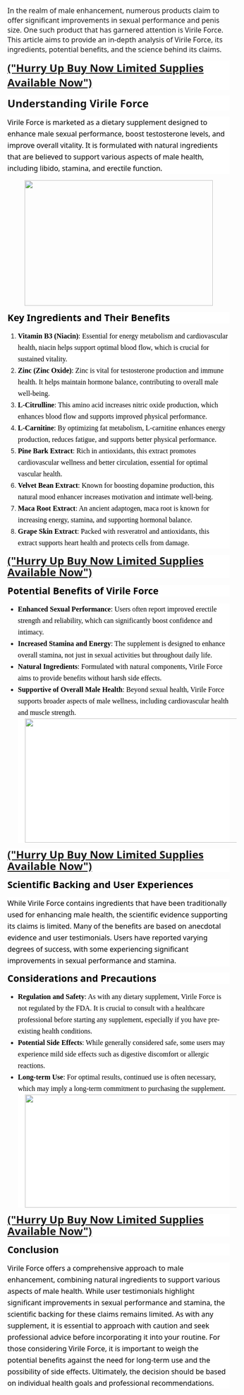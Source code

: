 <p><span style="background-color: white; font-family: &quot;Segoe UI&quot;, sans-serif; font-size: 12pt;">In
the realm of male enhancement, numerous products claim to offer significant
improvements in sexual performance and penis size. One such product that has
garnered attention is Virile Force. This article aims to provide an in-depth
analysis of Virile Force, its ingredients, potential benefits, and the science
behind its claims.</span></p><p class="MsoNormal" style="background: white; mso-line-height-alt: 19.5pt; vertical-align: baseline;"><b><span style="font-family: &quot;Segoe UI&quot;, sans-serif; font-size: 18pt;"><a href="https://nutraleafs.com/Virile" rel="nofollow" target="_blank">("Hurry
Up Buy Now Limited Supplies Available Now")</a></span></b></p><p class="MsoNormal" style="background: white; mso-line-height-alt: 19.5pt; vertical-align: baseline;"><b><span style="font-family: &quot;Segoe UI&quot;, sans-serif; font-size: 18pt;">Understanding Virile Force</span></b></p>

<p class="MsoNormal" style="background: white; line-height: 19.5pt; vertical-align: baseline;"><span style="color: black; font-family: &quot;Segoe UI&quot;,sans-serif; font-size: 12.0pt; mso-color-alt: windowtext; mso-fareast-font-family: &quot;Times New Roman&quot;;">Virile
Force is marketed as a dietary supplement designed to enhance male sexual
performance, boost testosterone levels, and improve overall vitality. It is
formulated with natural ingredients that are believed to support various
aspects of male health, including libido, stamina, and erectile function.</span><span style="font-family: &quot;Segoe UI&quot;,sans-serif; font-size: 12.0pt; mso-fareast-font-family: &quot;Times New Roman&quot;;"><o:p></o:p></span></p><p class="MsoNormal" style="background: white; line-height: 19.5pt; vertical-align: baseline;"></p><div class="separator" style="clear: both; text-align: center;"><a href="https://nutraleafs.com/Virile" imageanchor="1" rel="nofollow" style="margin-left: 1em; margin-right: 1em;" target="_blank"><img border="0" data-original-height="667" data-original-width="1000" height="284" src="https://blogger.googleusercontent.com/img/b/R29vZ2xl/AVvXsEg8EEUYE-r6HT0O7WX26f2JyhQFyij7waZwxOic1Qukz248iBJ__q4GMIAY8PUePFwthBZqvtkoHpuB2lXcGgUsYQCdbwf5QtPmWwDacljNaZTlTl63Hs7GdR65o8SJx9jBF3s6fkysSM9OrtzK_3nVRV2eMAi84fFgh6TN9J63oY-kx25Z3wQnNyv3rwU/w427-h284/Male%20Enhancement%2010.jpg" width="427" /></a></div><p></p>

<p class="MsoNormal" style="background: white; line-height: 19.5pt; margin-bottom: 12.0pt; mso-outline-level: 4; vertical-align: baseline;"><b><span style="color: black; font-family: &quot;Segoe UI&quot;,sans-serif; font-size: 16.0pt; mso-color-alt: windowtext; mso-fareast-font-family: &quot;Times New Roman&quot;;">Key Ingredients and Their Benefits</span></b><b><span style="font-family: &quot;Segoe UI&quot;,sans-serif; font-size: 16.0pt; mso-fareast-font-family: &quot;Times New Roman&quot;;"><o:p></o:p></span></b></p>

<ol start="1" style="margin-top: 0in;" type="1">
 <li class="MsoNormal" style="background: white; line-height: 19.5pt; margin-bottom: 0in; mso-list: l2 level1 lfo1; tab-stops: list .5in; vertical-align: baseline;"><b><span style="border: none windowtext 1.0pt; color: black; font-family: &quot;inherit&quot;,serif; font-size: 12.0pt; mso-bidi-font-family: &quot;Segoe UI&quot;; mso-border-alt: none windowtext 0in; mso-color-alt: windowtext; mso-fareast-font-family: &quot;Times New Roman&quot;; padding: 0in;">Vitamin B3 (Niacin)</span></b><span style="color: black; font-family: &quot;inherit&quot;,serif; font-size: 12.0pt; mso-bidi-font-family: &quot;Segoe UI&quot;; mso-color-alt: windowtext; mso-fareast-font-family: &quot;Times New Roman&quot;;">:
     Essential for energy metabolism and cardiovascular health, niacin helps
     support optimal blood flow, which is crucial for sustained vitality.</span><span style="font-family: &quot;inherit&quot;,serif; font-size: 12.0pt; mso-bidi-font-family: &quot;Segoe UI&quot;; mso-fareast-font-family: &quot;Times New Roman&quot;;"><o:p></o:p></span></li>
 <li class="MsoNormal" style="background: white; line-height: 19.5pt; margin-bottom: 0in; mso-list: l2 level1 lfo1; tab-stops: list .5in; vertical-align: baseline;"><b><span style="border: none windowtext 1.0pt; color: black; font-family: &quot;inherit&quot;,serif; font-size: 12.0pt; mso-bidi-font-family: &quot;Segoe UI&quot;; mso-border-alt: none windowtext 0in; mso-color-alt: windowtext; mso-fareast-font-family: &quot;Times New Roman&quot;; padding: 0in;">Zinc (Zinc Oxide)</span></b><span style="color: black; font-family: &quot;inherit&quot;,serif; font-size: 12.0pt; mso-bidi-font-family: &quot;Segoe UI&quot;; mso-color-alt: windowtext; mso-fareast-font-family: &quot;Times New Roman&quot;;">:
     Zinc is vital for testosterone production and immune health. It helps
     maintain hormone balance, contributing to overall male well-being.</span><span style="font-family: &quot;inherit&quot;,serif; font-size: 12.0pt; mso-bidi-font-family: &quot;Segoe UI&quot;; mso-fareast-font-family: &quot;Times New Roman&quot;;"><o:p></o:p></span></li>
 <li class="MsoNormal" style="background: white; line-height: 19.5pt; margin-bottom: 0in; mso-list: l2 level1 lfo1; tab-stops: list .5in; vertical-align: baseline;"><b><span style="border: none windowtext 1.0pt; color: black; font-family: &quot;inherit&quot;,serif; font-size: 12.0pt; mso-bidi-font-family: &quot;Segoe UI&quot;; mso-border-alt: none windowtext 0in; mso-color-alt: windowtext; mso-fareast-font-family: &quot;Times New Roman&quot;; padding: 0in;">L-Citrulline</span></b><span style="color: black; font-family: &quot;inherit&quot;,serif; font-size: 12.0pt; mso-bidi-font-family: &quot;Segoe UI&quot;; mso-color-alt: windowtext; mso-fareast-font-family: &quot;Times New Roman&quot;;">:
     This amino acid increases nitric oxide production, which enhances blood
     flow and supports improved physical performance.</span><span style="font-family: &quot;inherit&quot;,serif; font-size: 12.0pt; mso-bidi-font-family: &quot;Segoe UI&quot;; mso-fareast-font-family: &quot;Times New Roman&quot;;"><o:p></o:p></span></li>
 <li class="MsoNormal" style="background: white; line-height: 19.5pt; margin-bottom: 0in; mso-list: l2 level1 lfo1; tab-stops: list .5in; vertical-align: baseline;"><b><span style="border: none windowtext 1.0pt; color: black; font-family: &quot;inherit&quot;,serif; font-size: 12.0pt; mso-bidi-font-family: &quot;Segoe UI&quot;; mso-border-alt: none windowtext 0in; mso-color-alt: windowtext; mso-fareast-font-family: &quot;Times New Roman&quot;; padding: 0in;">L-Carnitine</span></b><span style="color: black; font-family: &quot;inherit&quot;,serif; font-size: 12.0pt; mso-bidi-font-family: &quot;Segoe UI&quot;; mso-color-alt: windowtext; mso-fareast-font-family: &quot;Times New Roman&quot;;">: By
     optimizing fat metabolism, L-carnitine enhances energy production, reduces
     fatigue, and supports better physical performance.</span><span style="font-family: &quot;inherit&quot;,serif; font-size: 12.0pt; mso-bidi-font-family: &quot;Segoe UI&quot;; mso-fareast-font-family: &quot;Times New Roman&quot;;"><o:p></o:p></span></li>
 <li class="MsoNormal" style="background: white; line-height: 19.5pt; margin-bottom: 0in; mso-list: l2 level1 lfo1; tab-stops: list .5in; vertical-align: baseline;"><b><span style="border: none windowtext 1.0pt; color: black; font-family: &quot;inherit&quot;,serif; font-size: 12.0pt; mso-bidi-font-family: &quot;Segoe UI&quot;; mso-border-alt: none windowtext 0in; mso-color-alt: windowtext; mso-fareast-font-family: &quot;Times New Roman&quot;; padding: 0in;">Pine Bark Extract</span></b><span style="color: black; font-family: &quot;inherit&quot;,serif; font-size: 12.0pt; mso-bidi-font-family: &quot;Segoe UI&quot;; mso-color-alt: windowtext; mso-fareast-font-family: &quot;Times New Roman&quot;;">:
     Rich in antioxidants, this extract promotes cardiovascular wellness and
     better circulation, essential for optimal vascular health.</span><span style="font-family: &quot;inherit&quot;,serif; font-size: 12.0pt; mso-bidi-font-family: &quot;Segoe UI&quot;; mso-fareast-font-family: &quot;Times New Roman&quot;;"><o:p></o:p></span></li>
 <li class="MsoNormal" style="background: white; line-height: 19.5pt; margin-bottom: 0in; mso-list: l2 level1 lfo1; tab-stops: list .5in; vertical-align: baseline;"><b><span style="border: none windowtext 1.0pt; color: black; font-family: &quot;inherit&quot;,serif; font-size: 12.0pt; mso-bidi-font-family: &quot;Segoe UI&quot;; mso-border-alt: none windowtext 0in; mso-color-alt: windowtext; mso-fareast-font-family: &quot;Times New Roman&quot;; padding: 0in;">Velvet Bean Extract</span></b><span style="color: black; font-family: &quot;inherit&quot;,serif; font-size: 12.0pt; mso-bidi-font-family: &quot;Segoe UI&quot;; mso-color-alt: windowtext; mso-fareast-font-family: &quot;Times New Roman&quot;;">:
     Known for boosting dopamine production, this natural mood enhancer
     increases motivation and intimate well-being.</span><span style="font-family: &quot;inherit&quot;,serif; font-size: 12.0pt; mso-bidi-font-family: &quot;Segoe UI&quot;; mso-fareast-font-family: &quot;Times New Roman&quot;;"><o:p></o:p></span></li>
 <li class="MsoNormal" style="background: white; line-height: 19.5pt; margin-bottom: 0in; mso-list: l2 level1 lfo1; tab-stops: list .5in; vertical-align: baseline;"><b><span style="border: none windowtext 1.0pt; color: black; font-family: &quot;inherit&quot;,serif; font-size: 12.0pt; mso-bidi-font-family: &quot;Segoe UI&quot;; mso-border-alt: none windowtext 0in; mso-color-alt: windowtext; mso-fareast-font-family: &quot;Times New Roman&quot;; padding: 0in;">Maca Root Extract</span></b><span style="color: black; font-family: &quot;inherit&quot;,serif; font-size: 12.0pt; mso-bidi-font-family: &quot;Segoe UI&quot;; mso-color-alt: windowtext; mso-fareast-font-family: &quot;Times New Roman&quot;;">: An
     ancient adaptogen, maca root is known for increasing energy, stamina, and
     supporting hormonal balance.</span><span style="font-family: &quot;inherit&quot;,serif; font-size: 12.0pt; mso-bidi-font-family: &quot;Segoe UI&quot;; mso-fareast-font-family: &quot;Times New Roman&quot;;"><o:p></o:p></span></li>
 <li class="MsoNormal" style="background: white; line-height: 19.5pt; margin-bottom: 0in; mso-list: l2 level1 lfo1; tab-stops: list .5in; vertical-align: baseline;"><b><span style="border: none windowtext 1.0pt; color: black; font-family: &quot;inherit&quot;,serif; font-size: 12.0pt; mso-bidi-font-family: &quot;Segoe UI&quot;; mso-border-alt: none windowtext 0in; mso-color-alt: windowtext; mso-fareast-font-family: &quot;Times New Roman&quot;; padding: 0in;">Grape Skin Extract</span></b><span style="color: black; font-family: &quot;inherit&quot;,serif; font-size: 12.0pt; mso-bidi-font-family: &quot;Segoe UI&quot;; mso-color-alt: windowtext; mso-fareast-font-family: &quot;Times New Roman&quot;;">:
     Packed with resveratrol and antioxidants, this extract supports heart
     health and protects cells from damage.</span><span style="font-family: &quot;inherit&quot;,serif; font-size: 12.0pt; mso-bidi-font-family: &quot;Segoe UI&quot;; mso-fareast-font-family: &quot;Times New Roman&quot;;"><o:p></o:p></span></li>
</ol>

<p class="MsoNormal" style="background: white; line-height: 19.5pt; margin-bottom: 12.0pt; mso-outline-level: 4; vertical-align: baseline;"><b style="background-color: transparent;"><span style="font-family: &quot;Segoe UI&quot;, sans-serif; font-size: 18pt;"><a href="https://nutraleafs.com/Virile" rel="nofollow" target="_blank">("Hurry Up Buy Now Limited Supplies Available Now")</a></span></b></p><p class="MsoNormal" style="background: white; line-height: 19.5pt; margin-bottom: 12.0pt; mso-outline-level: 4; vertical-align: baseline;"><b><span style="color: black; font-family: &quot;Segoe UI&quot;,sans-serif; font-size: 16.0pt; mso-color-alt: windowtext; mso-fareast-font-family: &quot;Times New Roman&quot;;">Potential Benefits of Virile Force</span></b><b><span style="font-family: &quot;Segoe UI&quot;,sans-serif; font-size: 16.0pt; mso-fareast-font-family: &quot;Times New Roman&quot;;"><o:p></o:p></span></b></p>

<ul style="margin-top: 0in;" type="disc">
 <li class="MsoNormal" style="background: white; line-height: 19.5pt; margin-bottom: 0in; mso-list: l0 level1 lfo2; tab-stops: list .5in; vertical-align: baseline;"><b><span style="border: none windowtext 1.0pt; color: black; font-family: &quot;inherit&quot;,serif; font-size: 12.0pt; mso-bidi-font-family: &quot;Segoe UI&quot;; mso-border-alt: none windowtext 0in; mso-color-alt: windowtext; mso-fareast-font-family: &quot;Times New Roman&quot;; padding: 0in;">Enhanced Sexual Performance</span></b><span style="color: black; font-family: &quot;inherit&quot;,serif; font-size: 12.0pt; mso-bidi-font-family: &quot;Segoe UI&quot;; mso-color-alt: windowtext; mso-fareast-font-family: &quot;Times New Roman&quot;;">:
     Users often report improved erectile strength and reliability, which can
     significantly boost confidence and intimacy.</span><span style="font-family: &quot;inherit&quot;,serif; font-size: 12.0pt; mso-bidi-font-family: &quot;Segoe UI&quot;; mso-fareast-font-family: &quot;Times New Roman&quot;;"><o:p></o:p></span></li>
 <li class="MsoNormal" style="background: white; line-height: 19.5pt; margin-bottom: 0in; mso-list: l0 level1 lfo2; tab-stops: list .5in; vertical-align: baseline;"><b><span style="border: none windowtext 1.0pt; color: black; font-family: &quot;inherit&quot;,serif; font-size: 12.0pt; mso-bidi-font-family: &quot;Segoe UI&quot;; mso-border-alt: none windowtext 0in; mso-color-alt: windowtext; mso-fareast-font-family: &quot;Times New Roman&quot;; padding: 0in;">Increased Stamina and Energy</span></b><span style="color: black; font-family: &quot;inherit&quot;,serif; font-size: 12.0pt; mso-bidi-font-family: &quot;Segoe UI&quot;; mso-color-alt: windowtext; mso-fareast-font-family: &quot;Times New Roman&quot;;">: The supplement is designed to enhance overall stamina, not
     just in sexual activities but throughout daily life.</span><span style="font-family: &quot;inherit&quot;,serif; font-size: 12.0pt; mso-bidi-font-family: &quot;Segoe UI&quot;; mso-fareast-font-family: &quot;Times New Roman&quot;;"><o:p></o:p></span></li>
 <li class="MsoNormal" style="background: white; line-height: 19.5pt; margin-bottom: 0in; mso-list: l0 level1 lfo2; tab-stops: list .5in; vertical-align: baseline;"><b><span style="border: none windowtext 1.0pt; color: black; font-family: &quot;inherit&quot;,serif; font-size: 12.0pt; mso-bidi-font-family: &quot;Segoe UI&quot;; mso-border-alt: none windowtext 0in; mso-color-alt: windowtext; mso-fareast-font-family: &quot;Times New Roman&quot;; padding: 0in;">Natural Ingredients</span></b><span style="color: black; font-family: &quot;inherit&quot;,serif; font-size: 12.0pt; mso-bidi-font-family: &quot;Segoe UI&quot;; mso-color-alt: windowtext; mso-fareast-font-family: &quot;Times New Roman&quot;;">:
     Formulated with natural components, Virile Force aims to provide benefits
     without harsh side effects.</span><span style="font-family: &quot;inherit&quot;,serif; font-size: 12.0pt; mso-bidi-font-family: &quot;Segoe UI&quot;; mso-fareast-font-family: &quot;Times New Roman&quot;;"><o:p></o:p></span></li>
 <li class="MsoNormal" style="background: white; line-height: 19.5pt; margin-bottom: 0in; mso-list: l0 level1 lfo2; tab-stops: list .5in; vertical-align: baseline;"><b><span style="border: none windowtext 1.0pt; color: black; font-family: &quot;inherit&quot;,serif; font-size: 12.0pt; mso-bidi-font-family: &quot;Segoe UI&quot;; mso-border-alt: none windowtext 0in; mso-color-alt: windowtext; mso-fareast-font-family: &quot;Times New Roman&quot;; padding: 0in;">Supportive of Overall Male Health</span></b><span style="color: black; font-family: &quot;inherit&quot;,serif; font-size: 12.0pt; mso-bidi-font-family: &quot;Segoe UI&quot;; mso-color-alt: windowtext; mso-fareast-font-family: &quot;Times New Roman&quot;;">: Beyond sexual health, Virile Force supports broader aspects
     of male wellness, including cardiovascular health and muscle strength.<div class="separator" style="clear: both; text-align: center;"><a href="https://nutraleafs.com/Virile" imageanchor="1" rel="nofollow" style="margin-left: 1em; margin-right: 1em;" target="_blank"><img border="0" data-original-height="700" data-original-width="1245" height="281" src="https://blogger.googleusercontent.com/img/b/R29vZ2xl/AVvXsEh_Fp8ZYCDMC2dUOgJ1rMNVHb2PQiQFXvdd9yyF0Vj0wlut5Nz-gwTotWl-L4oMLzBIHeUwDMHsRYdLCwudUWFe2_fN3FitjxYOOM_3Q7ZeZontcGtnxzueb6XqF5xTiQtE-Ypk0jX9RSVCGK6K3eSdOoUsAfeavkZLEUkN4BpFo0sufDah937Iajznyc8/w550-h281/Male%20Enhancement%2015.webp" width="550" /></a></div></span></li>
</ul>

<p class="MsoNormal" style="background: white; line-height: 19.5pt; margin-bottom: 12.0pt; mso-outline-level: 4; vertical-align: baseline;"><b style="background-color: transparent;"><span style="font-family: &quot;Segoe UI&quot;, sans-serif; font-size: 18pt;"><a href="https://nutraleafs.com/Virile" rel="nofollow" target="_blank">("Hurry Up Buy Now Limited Supplies Available Now")</a></span></b></p><p class="MsoNormal" style="background: white; line-height: 19.5pt; margin-bottom: 12.0pt; mso-outline-level: 4; vertical-align: baseline;"><b><span style="color: black; font-family: &quot;Segoe UI&quot;,sans-serif; font-size: 16.0pt; mso-color-alt: windowtext; mso-fareast-font-family: &quot;Times New Roman&quot;;">Scientific Backing and User Experiences</span></b><b><span style="font-family: &quot;Segoe UI&quot;,sans-serif; font-size: 16.0pt; mso-fareast-font-family: &quot;Times New Roman&quot;;"><o:p></o:p></span></b></p>

<p class="MsoNormal" style="background: white; line-height: 19.5pt; vertical-align: baseline;"><span style="color: black; font-family: &quot;Segoe UI&quot;,sans-serif; font-size: 12.0pt; mso-color-alt: windowtext; mso-fareast-font-family: &quot;Times New Roman&quot;;">While
Virile Force contains ingredients that have been traditionally used for
enhancing male health, the scientific evidence supporting its claims is
limited. Many of the benefits are based on anecdotal evidence and user
testimonials. Users have reported varying degrees of success, with some experiencing
significant improvements in sexual performance and stamina.</span><span style="font-family: &quot;Segoe UI&quot;,sans-serif; font-size: 12.0pt; mso-fareast-font-family: &quot;Times New Roman&quot;;"><o:p></o:p></span></p>

<p class="MsoNormal" style="background: white; line-height: 19.5pt; margin-bottom: 12.0pt; mso-outline-level: 4; vertical-align: baseline;"><b><span style="color: black; font-family: &quot;Segoe UI&quot;,sans-serif; font-size: 16.0pt; mso-color-alt: windowtext; mso-fareast-font-family: &quot;Times New Roman&quot;;">Considerations and Precautions</span></b><b><span style="font-family: &quot;Segoe UI&quot;,sans-serif; font-size: 16.0pt; mso-fareast-font-family: &quot;Times New Roman&quot;;"><o:p></o:p></span></b></p>

<ul style="margin-top: 0in;" type="disc">
 <li class="MsoNormal" style="background: white; line-height: 19.5pt; margin-bottom: 0in; mso-list: l1 level1 lfo3; tab-stops: list .5in; vertical-align: baseline;"><b><span style="border: none windowtext 1.0pt; color: black; font-family: &quot;inherit&quot;,serif; font-size: 12.0pt; mso-bidi-font-family: &quot;Segoe UI&quot;; mso-border-alt: none windowtext 0in; mso-color-alt: windowtext; mso-fareast-font-family: &quot;Times New Roman&quot;; padding: 0in;">Regulation and Safety</span></b><span style="color: black; font-family: &quot;inherit&quot;,serif; font-size: 12.0pt; mso-bidi-font-family: &quot;Segoe UI&quot;; mso-color-alt: windowtext; mso-fareast-font-family: &quot;Times New Roman&quot;;">: As
     with any dietary supplement, Virile Force is not regulated by the FDA. It
     is crucial to consult with a healthcare professional before starting any
     supplement, especially if you have pre-existing health conditions.</span><span style="font-family: &quot;inherit&quot;,serif; font-size: 12.0pt; mso-bidi-font-family: &quot;Segoe UI&quot;; mso-fareast-font-family: &quot;Times New Roman&quot;;"><o:p></o:p></span></li>
 <li class="MsoNormal" style="background: white; line-height: 19.5pt; margin-bottom: 0in; mso-list: l1 level1 lfo3; tab-stops: list .5in; vertical-align: baseline;"><b><span style="border: none windowtext 1.0pt; color: black; font-family: &quot;inherit&quot;,serif; font-size: 12.0pt; mso-bidi-font-family: &quot;Segoe UI&quot;; mso-border-alt: none windowtext 0in; mso-color-alt: windowtext; mso-fareast-font-family: &quot;Times New Roman&quot;; padding: 0in;">Potential Side Effects</span></b><span style="color: black; font-family: &quot;inherit&quot;,serif; font-size: 12.0pt; mso-bidi-font-family: &quot;Segoe UI&quot;; mso-color-alt: windowtext; mso-fareast-font-family: &quot;Times New Roman&quot;;">:
     While generally considered safe, some users may experience mild side
     effects such as digestive discomfort or allergic reactions.</span><span style="font-family: &quot;inherit&quot;,serif; font-size: 12.0pt; mso-bidi-font-family: &quot;Segoe UI&quot;; mso-fareast-font-family: &quot;Times New Roman&quot;;"><o:p></o:p></span></li>
 <li class="MsoNormal" style="background: white; line-height: 19.5pt; margin-bottom: 0in; mso-list: l1 level1 lfo3; tab-stops: list .5in; vertical-align: baseline;"><b><span style="border: none windowtext 1.0pt; color: black; font-family: &quot;inherit&quot;,serif; font-size: 12.0pt; mso-bidi-font-family: &quot;Segoe UI&quot;; mso-border-alt: none windowtext 0in; mso-color-alt: windowtext; mso-fareast-font-family: &quot;Times New Roman&quot;; padding: 0in;">Long-term Use</span></b><span style="color: black; font-family: &quot;inherit&quot;,serif; font-size: 12.0pt; mso-bidi-font-family: &quot;Segoe UI&quot;; mso-color-alt: windowtext; mso-fareast-font-family: &quot;Times New Roman&quot;;">:
     For optimal results, continued use is often necessary, which may imply a
     long-term commitment to purchasing the supplement.<div class="separator" style="clear: both; text-align: center;"><a href="https://nutraleafs.com/Virile" imageanchor="1" rel="nofollow" style="margin-left: 1em; margin-right: 1em;" target="_blank"><img border="0" data-original-height="599" data-original-width="1200" height="256" src="https://blogger.googleusercontent.com/img/b/R29vZ2xl/AVvXsEj-kvPLoNmAcTEYth_XEBvx2ZUnuZWps-p0Co0WVcGTP9vYLCK5EBcK465V6LrbJQ9pYBQU8crprcqd6CQhdg2d4sD4wxlPkdPEyQhPBDb-bvfMJ0B5mh4H2gM_VvQDTBd6K8s6pWHK-hyq6SUBlEDXMyS0mKf2zVidAMiQWXBjGJqEfhkHkaZG3C78zrA/w512-h256/Male%20Enhancement%2021.webp" width="512" /></a></div></span></li>
</ul>

<p class="MsoNormal" style="background: white; line-height: 19.5pt; margin-bottom: 12.0pt; mso-outline-level: 4; vertical-align: baseline;"><b style="background-color: transparent;"><span style="font-family: &quot;Segoe UI&quot;, sans-serif; font-size: 18pt;"><a href="https://nutraleafs.com/Virile" rel="nofollow" target="_blank">("Hurry Up Buy Now Limited Supplies Available Now")</a></span></b></p><p class="MsoNormal" style="background: white; line-height: 19.5pt; margin-bottom: 12.0pt; mso-outline-level: 4; vertical-align: baseline;"><b><span style="color: black; font-family: &quot;Segoe UI&quot;,sans-serif; font-size: 16.0pt; mso-color-alt: windowtext; mso-fareast-font-family: &quot;Times New Roman&quot;;">Conclusion</span></b><b><span style="font-family: &quot;Segoe UI&quot;,sans-serif; font-size: 16.0pt; mso-fareast-font-family: &quot;Times New Roman&quot;;"><o:p></o:p></span></b></p>

<p class="MsoNormal" style="background: white; line-height: 19.5pt; vertical-align: baseline;"><span style="color: black; font-family: &quot;Segoe UI&quot;,sans-serif; font-size: 12.0pt; mso-color-alt: windowtext; mso-fareast-font-family: &quot;Times New Roman&quot;;">Virile
Force offers a comprehensive approach to male enhancement, combining natural
ingredients to support various aspects of male health. While user testimonials
highlight significant improvements in sexual performance and stamina, the
scientific backing for these claims remains limited. As with any supplement, it
is essential to approach with caution and seek professional advice before
incorporating it into your routine. For those considering Virile Force, it is
important to weigh the potential benefits against the need for long-term use
and the possibility of side effects. Ultimately, the decision should be based
on individual health goals and professional recommendations.</span><span style="font-family: &quot;Segoe UI&quot;,sans-serif; font-size: 12.0pt; mso-fareast-font-family: &quot;Times New Roman&quot;;"><o:p></o:p></span></p>
